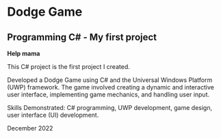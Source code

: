 # Dodge Game
## Programming C# - My first project
**Help mama**

This C# project is the first project I created.

Developed a Dodge Game using C# and the Universal Windows Platform (UWP) framework. 
The game involved creating a dynamic and interactive user interface, implementing game mechanics, and handling user input.

Skills Demonstrated: C# programming, UWP development, game design, user interface (UI) development.

December 2022

